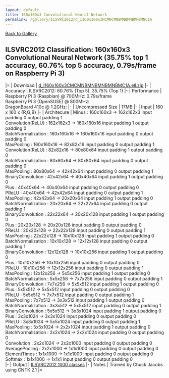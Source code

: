 ```yaml
---
layout: default
title: 160x160x3 Convolutional Neural Network
permalink: /gallery/ILSVRC2012/d_I160x160x3NCMNCMNBMNBMNBMNBMNC1A
---
```


[Back to Gallery](/ELL/gallery)

## ILSVRC2012 Classification: 160x160x3 Convolutional Neural Network (35.75% top 1 accuracy, 60.76% top 5 accuracy, 0.79s/frame on Raspberry Pi 3)

|=
| Download | [d_I160x160x3CMCMNBMNBMNBMNBMC1A.ell.zip](https://github.com/Microsoft/ELL-models/raw/master/models/ILSVRC2012/d_I160x160x3CMCMNBMNBMNBMNBMC1A/d_I160x160x3CMCMNBMNBMNBMNBMC1A.ell.zip)
|-
| Accuracy | ILSVRC2012: 60.76% (Top 5), 35.75% (Top 1) 
|-
| Performance | Raspberry Pi 3 (Raspbian) @ 700MHz: 0.79s/frame<br>Raspberry Pi 3 (OpenSUSE) @ 800MHz: <br>DragonBoard 410c @ 1.2GHz:
|-
| Uncompressed Size | 17MB
|-
| Input | 160 x 160 x {R,G,B}
|-
| Architecure | Minus :  160x160x3  ->  162x162x3  input padding 0  output padding 1<br>Convolution(ReLU) :  162x162x3  ->  160x160x16  input padding 1  output padding 0<br>BatchNormalization :  160x160x16  ->  160x160x16  input padding 0  output padding 0<br>MaxPooling :  160x160x16  ->  82x82x16  input padding 0  output padding 1<br>Convolution(ReLU) :  82x82x16  ->  80x80x64  input padding 1  output padding 0<br>BatchNormalization :  80x80x64  ->  80x80x64  input padding 0  output padding 0<br>MaxPooling :  80x80x64  ->  42x42x64  input padding 0  output padding 1<br>BinaryConvolution :  42x42x64  ->  40x40x64  input padding 1  output padding 0<br>Plus :  40x40x64  ->  40x40x64  input padding 0  output padding 0<br>PReLU :  40x40x64  ->  42x42x64  input padding 0  output padding 1<br>MaxPooling :  42x42x64  ->  20x20x64  input padding 1  output padding 0<br>BatchNormalization :  20x20x64  ->  22x22x64  input padding 0  output padding 1<br>BinaryConvolution :  22x22x64  ->  20x20x128  input padding 1  output padding 0<br>Plus :  20x20x128  ->  20x20x128  input padding 0  output padding 0<br>PReLU :  20x20x128  ->  22x22x128  input padding 0  output padding 1<br>MaxPooling :  22x22x128  ->  10x10x128  input padding 1  output padding 0<br>BatchNormalization :  10x10x128  ->  12x12x128  input padding 0  output padding 1<br>BinaryConvolution :  12x12x128  ->  10x10x256  input padding 1  output padding 0<br>Plus :  10x10x256  ->  10x10x256  input padding 0  output padding 0<br>PReLU :  10x10x256  ->  12x12x256  input padding 0  output padding 1<br>MaxPooling :  12x12x256  ->  5x5x256  input padding 1  output padding 0<br>BatchNormalization :  5x5x256  ->  7x7x256  input padding 0  output padding 1<br>BinaryConvolution :  7x7x256  ->  5x5x512  input padding 1  output padding 0<br>Plus :  5x5x512  ->  5x5x512  input padding 0  output padding 0<br>PReLU :  5x5x512  ->  7x7x512  input padding 0  output padding 1<br>MaxPooling :  7x7x512  ->  3x3x512  input padding 1  output padding 0<br>BatchNormalization :  3x3x512  ->  5x5x512  input padding 0  output padding 1<br>BinaryConvolution :  5x5x512  ->  3x3x1024  input padding 1  output padding 0<br>Plus :  3x3x1024  ->  3x3x1024  input padding 0  output padding 0<br>PReLU :  3x3x1024  ->  5x5x1024  input padding 0  output padding 1<br>MaxPooling :  5x5x1024  ->  2x2x1024  input padding 1  output padding 0<br>BatchNormalization :  2x2x1024  ->  2x2x1024  input padding 0  output padding 0<br>Convolution :  2x2x1024  ->  2x2x1000  input padding 0  output padding 0<br>AveragePooling :  2x2x1000  ->  1x1x1000  input padding 0  output padding 0<br>ElementTimes :  1x1x1000  ->  1x1x1000  input padding 0  output padding 0<br>Softmax :  1x1x1000  ->  1x1x1  input padding 0  output padding 0<br>
|-
| Output | [ILSVRC2012 1000 classes](https://github.com/Microsoft/ELL-models/raw/master/models/ILSVRC2012/ILSVRC2012_labels.txt)
|-
| Notes | Trained by Chuck Jacobs using CNTK 2.1
|=
